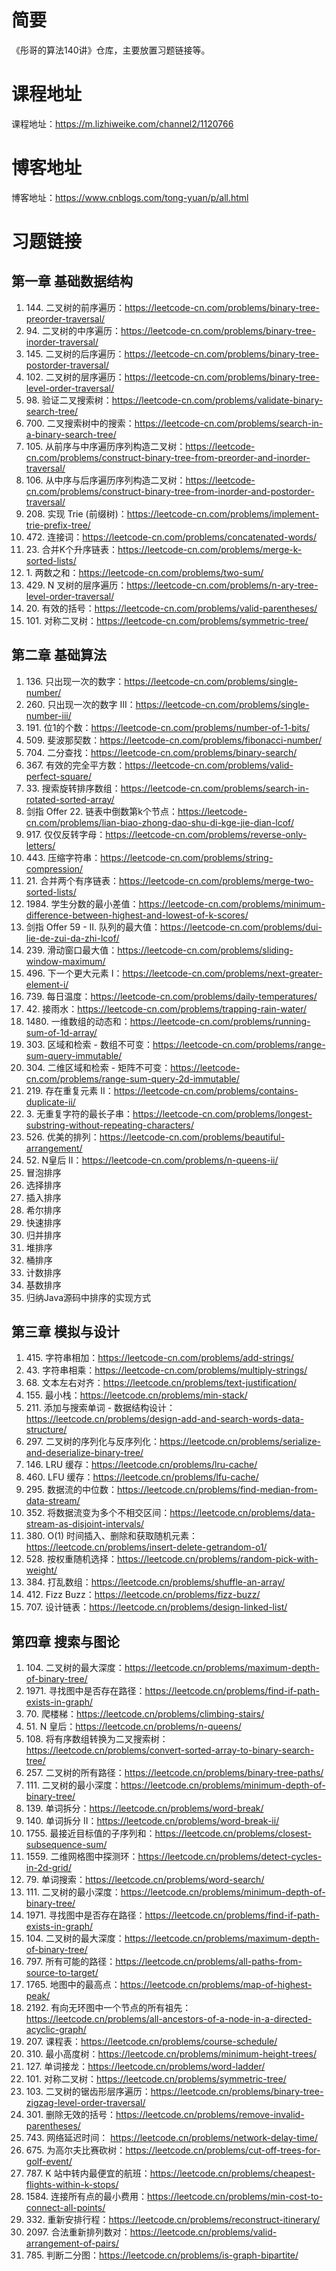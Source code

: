 # 简要

《彤哥的算法140讲》仓库，主要放置习题链接等。

# 课程地址

课程地址：https://m.lizhiweike.com/channel2/1120766

# 博客地址

博客地址：https://www.cnblogs.com/tong-yuan/p/all.html

# 习题链接

## 第一章 基础数据结构

 1. 144\. 二叉树的前序遍历：https://leetcode-cn.com/problems/binary-tree-preorder-traversal/
 1. 94\. 二叉树的中序遍历：https://leetcode-cn.com/problems/binary-tree-inorder-traversal/
 1. 145\. 二叉树的后序遍历：https://leetcode-cn.com/problems/binary-tree-postorder-traversal/
 1. 102\. 二叉树的层序遍历：https://leetcode-cn.com/problems/binary-tree-level-order-traversal/
 1. 98\. 验证二叉搜索树：https://leetcode-cn.com/problems/validate-binary-search-tree/
 1. 700\. 二叉搜索树中的搜索：https://leetcode-cn.com/problems/search-in-a-binary-search-tree/
 1. 105\. 从前序与中序遍历序列构造二叉树：https://leetcode-cn.com/problems/construct-binary-tree-from-preorder-and-inorder-traversal/
 1. 106\. 从中序与后序遍历序列构造二叉树：https://leetcode-cn.com/problems/construct-binary-tree-from-inorder-and-postorder-traversal/
 1. 208\. 实现 Trie (前缀树)：https://leetcode-cn.com/problems/implement-trie-prefix-tree/
 1. 472\. 连接词：https://leetcode-cn.com/problems/concatenated-words/
 1. 23\. 合并K个升序链表：https://leetcode-cn.com/problems/merge-k-sorted-lists/
 1. 1\. 两数之和：https://leetcode-cn.com/problems/two-sum/
 1. 429\. N 叉树的层序遍历：https://leetcode-cn.com/problems/n-ary-tree-level-order-traversal/
 1. 20\. 有效的括号：https://leetcode-cn.com/problems/valid-parentheses/
 1. 101\. 对称二叉树：https://leetcode-cn.com/problems/symmetric-tree/

## 第二章 基础算法

 1. 136\. 只出现一次的数字：https://leetcode-cn.com/problems/single-number/
 1. 260\. 只出现一次的数字 III：https://leetcode-cn.com/problems/single-number-iii/
 1. 191\. 位1的个数：https://leetcode-cn.com/problems/number-of-1-bits/
 1. 509\. 斐波那契数：https://leetcode-cn.com/problems/fibonacci-number/
 1. 704\. 二分查找：https://leetcode-cn.com/problems/binary-search/
 1. 367\. 有效的完全平方数：https://leetcode-cn.com/problems/valid-perfect-square/
 1. 33\. 搜索旋转排序数组：https://leetcode-cn.com/problems/search-in-rotated-sorted-array/
 1. 剑指 Offer 22\. 链表中倒数第k个节点：https://leetcode-cn.com/problems/lian-biao-zhong-dao-shu-di-kge-jie-dian-lcof/
 1. 917\. 仅仅反转字母：https://leetcode-cn.com/problems/reverse-only-letters/
 1. 443\. 压缩字符串：https://leetcode-cn.com/problems/string-compression/
 1. 21\. 合并两个有序链表：https://leetcode-cn.com/problems/merge-two-sorted-lists/
 1. 1984\. 学生分数的最小差值：https://leetcode-cn.com/problems/minimum-difference-between-highest-and-lowest-of-k-scores/
 1. 剑指 Offer 59 - II. 队列的最大值：https://leetcode-cn.com/problems/dui-lie-de-zui-da-zhi-lcof/
 1. 239\. 滑动窗口最大值：https://leetcode-cn.com/problems/sliding-window-maximum/
 1. 496\. 下一个更大元素 I：https://leetcode-cn.com/problems/next-greater-element-i/
 1. 739\. 每日温度：https://leetcode-cn.com/problems/daily-temperatures/
 1. 42\. 接雨水：https://leetcode-cn.com/problems/trapping-rain-water/
 1. 1480\. 一维数组的动态和：https://leetcode-cn.com/problems/running-sum-of-1d-array/
 1. 303\. 区域和检索 - 数组不可变：https://leetcode-cn.com/problems/range-sum-query-immutable/
 1. 304\. 二维区域和检索 - 矩阵不可变：https://leetcode-cn.com/problems/range-sum-query-2d-immutable/
 1. 219\. 存在重复元素 II：https://leetcode-cn.com/problems/contains-duplicate-ii/
 1. 3\. 无重复字符的最长子串：https://leetcode-cn.com/problems/longest-substring-without-repeating-characters/
 1. 526\. 优美的排列：https://leetcode-cn.com/problems/beautiful-arrangement/
 1. 52\. N皇后 II：https://leetcode-cn.com/problems/n-queens-ii/
 1. 冒泡排序
 1. 选择排序
 1. 插入排序
 1. 希尔排序
 1. 快速排序
 1. 归并排序
 1. 堆排序
 1. 桶排序
 1. 计数排序
 1. 基数排序
 1. 归纳Java源码中排序的实现方式

## 第三章 模拟与设计

 1. 415\. 字符串相加：https://leetcode-cn.com/problems/add-strings/
 1. 43\. 字符串相乘：https://leetcode-cn.com/problems/multiply-strings/
 1. 68\. 文本左右对齐：https://leetcode.cn/problems/text-justification/
 1. 155\. 最小栈：https://leetcode.cn/problems/min-stack/
 1. 211\. 添加与搜索单词 - 数据结构设计：https://leetcode.cn/problems/design-add-and-search-words-data-structure/
 1. 297\. 二叉树的序列化与反序列化：https://leetcode.cn/problems/serialize-and-deserialize-binary-tree/
 1. 146\. LRU 缓存：https://leetcode.cn/problems/lru-cache/
 1. 460\. LFU 缓存：https://leetcode.cn/problems/lfu-cache/
 1. 295\. 数据流的中位数：https://leetcode.cn/problems/find-median-from-data-stream/
 1. 352\. 将数据流变为多个不相交区间：https://leetcode.cn/problems/data-stream-as-disjoint-intervals/
 1. 380\. O(1) 时间插入、删除和获取随机元素：https://leetcode.cn/problems/insert-delete-getrandom-o1/
 1. 528\. 按权重随机选择：https://leetcode.cn/problems/random-pick-with-weight/
 1. 384\. 打乱数组：https://leetcode.cn/problems/shuffle-an-array/
 1. 412\. Fizz Buzz：https://leetcode.cn/problems/fizz-buzz/
 1. 707\. 设计链表：https://leetcode.cn/problems/design-linked-list/

## 第四章 搜索与图论
 
 1. 104\. 二叉树的最大深度：https://leetcode.cn/problems/maximum-depth-of-binary-tree/
 1. 1971\. 寻找图中是否存在路径：https://leetcode.cn/problems/find-if-path-exists-in-graph/
 1. 70\. 爬楼梯：https://leetcode.cn/problems/climbing-stairs/
 1. 51\. N 皇后：https://leetcode.cn/problems/n-queens/
 1. 108\. 将有序数组转换为二叉搜索树：https://leetcode.cn/problems/convert-sorted-array-to-binary-search-tree/
 1. 257\. 二叉树的所有路径：https://leetcode.cn/problems/binary-tree-paths/
 1. 111\. 二叉树的最小深度：https://leetcode.cn/problems/minimum-depth-of-binary-tree/
 1. 139\. 单词拆分：https://leetcode.cn/problems/word-break/
 1. 140\. 单词拆分 II：https://leetcode.cn/problems/word-break-ii/
 1. 1755\. 最接近目标值的子序列和：https://leetcode.cn/problems/closest-subsequence-sum/
 1. 1559\. 二维网格图中探测环：https://leetcode.cn/problems/detect-cycles-in-2d-grid/
 1. 79\. 单词搜索：https://leetcode.cn/problems/word-search/
 1. 111\. 二叉树的最小深度：https://leetcode.cn/problems/minimum-depth-of-binary-tree/
 1. 1971\. 寻找图中是否存在路径：https://leetcode.cn/problems/find-if-path-exists-in-graph/
 1. 104\. 二叉树的最大深度：https://leetcode.cn/problems/maximum-depth-of-binary-tree/
 1. 797\. 所有可能的路径：https://leetcode.cn/problems/all-paths-from-source-to-target/
 1. 1765\. 地图中的最高点：https://leetcode.cn/problems/map-of-highest-peak/
 1. 2192\. 有向无环图中一个节点的所有祖先：https://leetcode.cn/problems/all-ancestors-of-a-node-in-a-directed-acyclic-graph/
 1. 207\. 课程表：https://leetcode.cn/problems/course-schedule/
 1. 310\. 最小高度树：https://leetcode.cn/problems/minimum-height-trees/
 1. 127\. 单词接龙：https://leetcode.cn/problems/word-ladder/
 1. 101\. 对称二叉树：https://leetcode.cn/problems/symmetric-tree/
 1. 103\. 二叉树的锯齿形层序遍历：https://leetcode.cn/problems/binary-tree-zigzag-level-order-traversal/
 1. 301\. 删除无效的括号：https://leetcode.cn/problems/remove-invalid-parentheses/
 1. 743\. 网络延迟时间： https://leetcode.cn/problems/network-delay-time/
 1. 675\. 为高尔夫比赛砍树：https://leetcode.cn/problems/cut-off-trees-for-golf-event/
 1. 787\. K 站中转内最便宜的航班：https://leetcode.cn/problems/cheapest-flights-within-k-stops/
 1. 1584\. 连接所有点的最小费用：https://leetcode.cn/problems/min-cost-to-connect-all-points/
 1. 332\. 重新安排行程：https://leetcode.cn/problems/reconstruct-itinerary/
 1. 2097\. 合法重新排列数对：https://leetcode.cn/problems/valid-arrangement-of-pairs/
 1. 785\. 判断二分图：https://leetcode.cn/problems/is-graph-bipartite/









 
 
 
 
 
 

